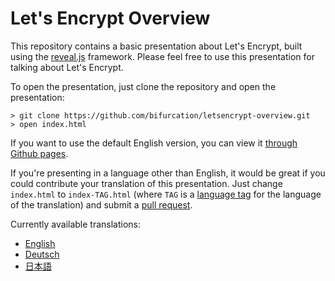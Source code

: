 Let's Encrypt Overview
=====================

This repository contains a basic presentation about Let's Encrypt, built using
the [reveal.js](http://lab.hakim.se/reveal-js/) framework.  Please feel free to
use this presentation for talking about Let's Encrypt.

To open the presentation, just clone the repository and open the presentation:

```
> git clone https://github.com/bifurcation/letsencrypt-overview.git
> open index.html
```

If you want to use the default English version, you can view it [through Github
pages](http://bifurcation.github.io/letsencrypt-overview).

If you're presenting in a language other than English, it would be great if you
could contribute your translation of this presentation.  Just change
`index.html` to `index-TAG.html` (where `TAG` is a [language
tag](http://www.iana.org/assignments/language-subtag-registry/language-subtag-registry)
for the language of the translation) and submit a [pull
  request](https://github.io/bifurcation/letsencrypt-overview).

Currently available translations:
* [English](https://bifurcation.github.io/letsencrypt-overview/index-en.html)
* [Deutsch](https://bifurcation.github.io/letsencrypt-overview/index-de.html)
* [日本語](https://bifurcation.github.io/letsencrypt-overview/index-jp.html)
